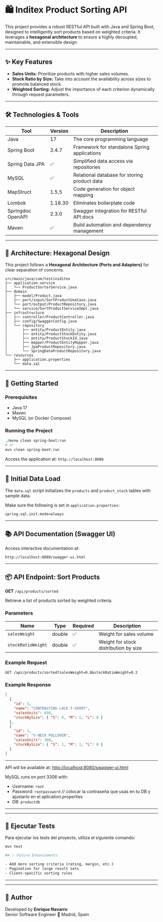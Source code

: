 # 🛍️ Inditex Product Sorting API

This project provides a robust RESTful API built with Java and Spring Boot, designed to intelligently sort products based on weighted criteria. It leverages a **hexagonal architecture** to ensure a highly decoupled, maintainable, and extensible design.

---

## ✨ Key Features

- **Sales Units:** Prioritize products with higher sales volumes.
- **Stock Ratio by Size:** Take into account the availability across sizes to promote balanced stock.
- **Weighted Sorting:** Adjust the importance of each criterion dynamically through request parameters.

---

## 🛠️ Technologies & Tools

| Tool                | Version     | Description                                      |
|---------------------|-------------|--------------------------------------------------|
| Java                | 17          | The core programming language                    |
| Spring Boot         | 3.4.7       | Framework for standalone Spring applications     |
| Spring Data JPA     | ✅          | Simplified data access via repositories          |
| MySQL               | ✅          | Relational database for storing product data     |
| MapStruct           | 1.5.5       | Code generation for object mapping               |
| Lombok              | 1.18.30     | Eliminates boilerplate code                      |
| Springdoc OpenAPI   | 2.3.0       | Swagger integration for RESTful API docs         |
| Maven               | ✅          | Build automation and dependency management       |

---

## 📐 Architecture: Hexagonal Design

This project follows a **Hexagonal Architecture (Ports and Adapters)** for clear separation of concerns.

```
src/main/java/com/testiniditex
├── application.service
│   └── ProductSorterService.java
├── domain
│   ├── model/Product.java
│   ├── port/input/SortProductUseCase.java
│   └── port/output/ProductRepository.java
│   └── service/SortProductServiceImpl.java
├── infrastructure
│   ├── controller/ProductController.java
│   ├── config/SwaggerConfig.java
│   └── repository
│       ├── entity/ProductEntity.java
│       ├── entity/ProductStockEntity.java
│       ├── entity/ProductStockId.java
│       ├── mapper/ProductEntityMapper.java
│       ├── JpaProductRepository.java
│       └── SpringDataProductRepository.java
└── resources
    ├── application.properties
    └── data.sql
```

---

## 🚀 Getting Started

### Prerequisites

- Java 17
- Maven
- MySQL (or Docker Compose)

### Running the Project

```bash
./mvnw clean spring-boot:run
# or
mvn clean spring-boot:run
```

Access the application at: `http://localhost:8080`

---

## 🧪 Initial Data Load

The `data.sql` script initializes the `products` and `product_stock` tables with sample data.

Make sure the following is set in `application.properties`:

```properties
spring.sql.init.mode=always
```

---

## 📚 API Documentation (Swagger UI)

Access interactive documentation at:

```
http://localhost:8080/swagger-ui.html
```

---

## 📦 API Endpoint: Sort Products

**GET** `/api/products/sorted`

Retrieve a list of products sorted by weighted criteria.

### Parameters

| Name              | Type    | Required | Description                                |
|-------------------|---------|----------|--------------------------------------------|
| `salesWeight`     | double  | ✅        | Weight for sales volume                    |
| `stockRatioWeight`| double  | ✅        | Weight for stock distribution by size      |

### Example Request

```http
GET /api/products/sorted?salesWeight=0.8&stockRatioWeight=0.2
```

### Example Response

```json
[
  {
    "id": 5,
    "name": "CONTRASTING LACE T-SHIRT",
    "salesUnits": 650,
    "stockBySize": { "S": 0, "M": 1, "L": 0 }
  },
  {
    "id": 1,
    "name": "V-NECK PULLOVER",
    "salesUnits": 300,
    "stockBySize": { "S": 1, "M": 1, "L": 0 }
  }
]
```

---

API will be available at: [http://localhost:8080/swagger-ui.html](http://localhost:8080/swagger-ui.html)

MySQL runs on port 3306 with:

- Username: `root`
- Password: `rootpassword` // colocar la contraseña que usas en tu DB y ajustarlo en el aplication.properties
- DB: `productdb`

---

---

## 🧪 Ejecutar Tests

Para ejecutar los tests del proyecto, utiliza el siguiente comando:

```bash
mvn test

## ✨ Future Enhancements

- Add more sorting criteria (rating, margin, etc.)
- Pagination for large result sets
- Client-specific sorting rules
```

---

---

## 👤 Author

Developed by **Enrique Navarro**  
Senior Software Engineer 
📍 Madrid, Spain
